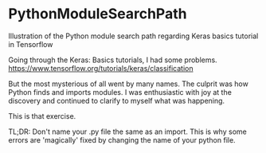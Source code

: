 # PythonModuleSearchPath
Illustration of the Python module search path regarding Keras basics tutorial in Tensorflow

Going through the Keras: Basics tutorials, I had some problems.  https://www.tensorflow.org/tutorials/keras/classification

But the most mysterious of 
all went by many names.
The culprit was how Python finds and imports modules.
I was enthusiastic with joy at the discovery and continued to clarify to myself what was happening.

This is that exercise. 

TL;DR:  Don't name your .py file the same as an import.  This is why some errors are 'magically' fixed by changing the name of your python file.
